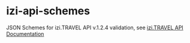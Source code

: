 izi-api-schemes
===============

JSON Schemes for izi.TRAVEL API v.1.2.4 validation, see [izi.TRAVEL API Documentation](https://api-docs.izi.travel/ "izi.TRAVEL API Documentation")
